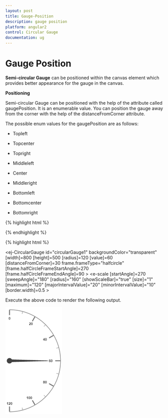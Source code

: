 ```yaml
---
layout: post
title: Gauge-Position
description: gauge position
platform: angular2
control: Circular Gauge
documentation: ug
---
```


# Gauge Position

**Semi-circular Gauge** can be positioned within the canvas element which provides better appearance for the gauge in the canvas.

**Positioning**

Semi-circular Gauge can be positioned with the help of the attribute called gaugePosition. It is an enumerable value. You can position the gauge away from the corner with the help of the distanceFromCorner attribute. 

The possible enum values for the gaugePosition are as follows:

* Topleft

* Topcenter

* Topright

* Middleleft

* Center

* Middleright

* Bottomleft

* Bottomcenter

* Bottomright

{% highlight html %}

<div style="float: left" id="gauge1"></div>
<div id=" CoreCircularGaugehalfright "></div>

{% endhighlight %}


{% highlight html %}

 <ej-CircularGauge id="circularGauge1" backgroundColor="transparent" [width]=800 [height]=500 [radius]=120 [value]=60 [distanceFromCorner]=30
                                    frame.frameType="halfcircle" [frame.halfCircleFrameStartAngle]=270 [frame.halfCircleFrameEndAngle]=90 >
     <e-scales>
          <e-scale [startAngle]=270 [sweepAngle]="180" [radius]="160"
		                   [showScaleBar]="true" [size]="1" [maximum]="120" [majorIntervalValue]="20" [minorIntervalValue]="10" [border.width]=0.5 >
          </e-scale>
       </e-scales>
  </ej-CircularGauge>

Execute the above code to render the following output.

![](Gauge-Position_images/Gauge-Position_img1.png)

